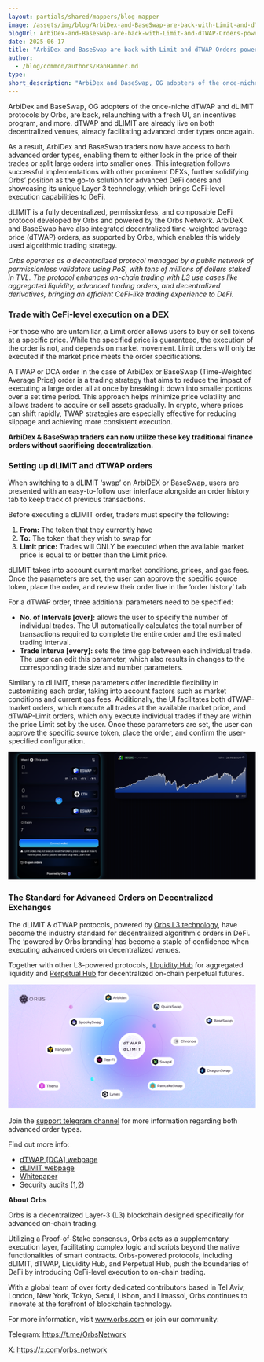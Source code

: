 ```yaml
---
layout: partials/shared/mappers/blog-mapper
image: /assets/img/blog/ArbiDex-and-BaseSwap-are-back-with-Limit-and-dTWAP-Orders-powered-by-Orbs/image1.png
blogUrl: ArbiDex-and-BaseSwap-are-back-with-Limit-and-dTWAP-Orders-powered-by-Orbs
date: 2025-06-17
title: "ArbiDex and BaseSwap are back with Limit and dTWAP Orders powered by Orbs"
author:
  - /blog/common/authors/RanHammer.md
type:
short_description: "ArbiDex and BaseSwap, OG adopters of the once-niche dTWAP and dLIMIT protocols by Orbs, are back, relaunching with a fresh UI, an incentives program, and more."
---
```


ArbiDex and BaseSwap, OG adopters of the once-niche dTWAP and dLIMIT protocols by Orbs, are back, relaunching with a fresh UI, an incentives program, and more. dTWAP and dLIMIT are already live on both decentralized venues, already facilitating advanced order types once again. 

As a result, ArbiDex and BaseSwap traders now have access to both advanced order types, enabling them to either lock in the price of their trades or split large orders into smaller ones. This integration follows successful implementations with other prominent DEXs, further solidifying Orbs’ position as the go-to solution for advanced DeFi orders and showcasing its unique Layer 3 technology, which brings CeFi-level execution capabilities to DeFi.

dLIMIT is a fully decentralized, permissionless, and composable DeFi protocol developed by Orbs and powered by the Orbs Network. ArbiDeX and BaseSwap have also integrated decentralized time-weighted average price (dTWAP) orders, as supported by Orbs, which enables this widely used algorithmic trading strategy.

*Orbs operates as a decentralized protocol managed by a public network of permissionless validators using PoS, with tens of millions of dollars staked in TVL. The protocol enhances on-chain trading with L3 use cases like aggregated liquidity, advanced trading orders, and decentralized derivatives, bringing an efficient CeFi-like trading experience to DeFi.*

### Trade with CeFi-level execution on a DEX

For those who are unfamiliar, a Limit order allows users to buy or sell tokens at a specific price. While the specified price is guaranteed, the execution of the order is not, and depends on market movement. Limit orders will only be executed if the market price meets the order specifications.

A TWAP or DCA order in the case of ArbiDex or BaseSwap (Time-Weighted Average Price) order is a trading strategy that aims to reduce the impact of executing a large order all at once by breaking it down into smaller portions over a set time period. This approach helps minimize price volatility and allows traders to acquire or sell assets gradually. In crypto, where prices can shift rapidly, TWAP strategies are especially effective for reducing slippage and achieving more consistent execution.

**ArbiDex & BaseSwap traders can now utilize these key traditional finance orders without sacrificing decentralization.** 

### Setting up dLIMIT and dTWAP orders

When switching to a dLIMIT ‘swap’ on ArbiDEX or BaseSwap, users are presented with an easy-to-follow user interface alongside an order history tab to keep track of previous transactions. 

Before executing a dLIMIT order, traders must specify the following: 

1. **From:** The token that they currently have   
2. **To:** The token that they wish to swap for  
3. **Limit price:** Trades will ONLY be executed when the available market price is equal to or better than the Limit price.

dLIMIT takes into account current market conditions, prices, and gas fees. Once the parameters are set, the user can approve the specific source token, place the order, and review their order live in the ‘order history’ tab.

For a dTWAP order, three additional parameters need to be specified:

* **No. of Intervals \[over\]:** allows the user to specify the number of individual trades. The UI automatically calculates the total number of transactions required to complete the entire order and the estimated trading interval.  
* **Trade Interva \[every\]:** sets the time gap between each individual trade. The user can edit this parameter, which also results in changes to the corresponding trade size and number parameters.

Similarly to dLIMIT, these parameters offer incredible flexibility in customizing each order, taking into account factors such as market conditions and current gas fees. Additionally, the UI facilitates both dTWAP-market orders, which execute all trades at the available market price, and dTWAP-Limit orders, which only execute individual trades if they are within the price Limit set by the user. Once these parameters are set, the user can approve the specific source token, place the order, and confirm the user-specified configuration.

![dLIMIT and dTWAP orders](/assets/img/blog/ArbiDex-and-BaseSwap-are-back-with-Limit-and-dTWAP-Orders-powered-by-Orbs/image2.png)

### The Standard for Advanced Orders on Decentralized Exchanges

The dLIMIT & dTWAP protocols, powered by [Orbs L3 technology](https://www.orbs.com/overview/), have become the industry standard for decentralized algorithmic orders in DeFi. The ‘powered by Orbs branding’ has become a staple of confidence when executing advanced orders on decentralized venues.

Together with other L3-powered protocols, [LIquidity Hub](https://www.orbs.com/liquidity-hub/) for aggregated liquidity and [Perpetual Hub](https://www.orbs.com/perpetual-hub/) for decentralized on-chain perpetual futures.

![Orbs dLIMIT and dTWAP ecosystem](/assets/img/blog/ArbiDex-and-BaseSwap-are-back-with-Limit-and-dTWAP-Orders-powered-by-Orbs/image3.png)

Join the [support telegram channel](https://t.me/dTWAPSupportGroup) for more information regarding both advanced order types.

Find out more info:

- [dTWAP \[DCA\] webpage](https://www.orbs.com/dtwap/)  
- [dLIMIT webpage](https://www.orbs.com/dlimit/)   
- [Whitepaper](https://www.orbs.com/white-papers/dTWAP/)  
- Security audits ([1](https://drive.google.com/file/d/1xUZN5RrNvszaPDJuJjfeG3ig14Vo2aaE/view),[2](https://drive.google.com/file/d/1ASt3_mWwtQ0IfKqBHebnj_KGJWntaNJs/view))



<div class='line-separator'> </div>

**About Orbs**

Orbs is a decentralized Layer-3 (L3) blockchain designed specifically for advanced on-chain trading. 

Utilizing a Proof-of-Stake consensus, Orbs acts as a supplementary execution layer, facilitating complex logic and scripts beyond the native functionalities of smart contracts. Orbs-powered protocols, including dLIMIT, dTWAP, Liquidity Hub, and Perpetual Hub, push the boundaries of DeFi by introducing CeFi-level execution to on-chain trading.

With a global team of over forty dedicated contributors based in Tel Aviv, London, New York, Tokyo, Seoul, Lisbon, and Limassol, Orbs continues to innovate at the forefront of blockchain technology.

For more information, visit www.orbs.com or join our community:

Telegram: https://t.me/OrbsNetwork

X: https://x.com/orbs_network






